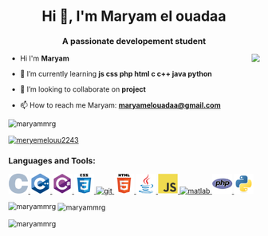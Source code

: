 <h1 align="center">Hi 👋, I'm Maryam el ouadaa</h1>
<h3 align="center">A passionate developement student</h3>
<img align="right" src="[https://giphy.com/gifs/YnS7j9pwnECXLMrI4t](https://hinhnen4k.com/wp-content/uploads/2023/06/hinh-nen-hoc-tap-4-1024x574.jpg)">



- Hi I'm **Maryam**

- 🌱 I’m currently learning **js css php html c c++ java python**

- 👯 I’m looking to collaborate on **project**

- 📫 How to reach me Maryam: **maryamelouadaa@gmail.com**

<p align="left"> <img src="https://img.freepik.com/premium-vector/woman-using-mobile-social-networking_1325-2490.jpg?w=2000" alt="maryammrg" /> </p>
<a href="https://instagram.com/meryemelouu2243" target="blank"><img align="center" src="https://raw.githubusercontent.com/rahuldkjain/github-profile-readme-generator/master/src/images/icons/Social/instagram.svg" alt="meryemelouu2243" height="30" width="40" /></a>
</p>

<h3 align="left">Languages and Tools:</h3>
<p align="left"> <a href="https://www.cprogramming.com/" target="_blank" rel="noreferrer"> <img src="https://raw.githubusercontent.com/devicons/devicon/master/icons/c/c-original.svg" alt="c" width="40" height="40"/> </a> <a href="https://www.w3schools.com/cpp/" target="_blank" rel="noreferrer"> <img src="https://raw.githubusercontent.com/devicons/devicon/master/icons/cplusplus/cplusplus-original.svg" alt="cplusplus" width="40" height="40"/> </a> <a href="https://www.w3schools.com/cs/" target="_blank" rel="noreferrer"> <img src="https://raw.githubusercontent.com/devicons/devicon/master/icons/csharp/csharp-original.svg" alt="csharp" width="40" height="40"/> </a> <a href="https://www.w3schools.com/css/" target="_blank" rel="noreferrer"> <img src="https://raw.githubusercontent.com/devicons/devicon/master/icons/css3/css3-original-wordmark.svg" alt="css3" width="40" height="40"/> </a> <a href="https://git-scm.com/" target="_blank" rel="noreferrer"> <img src="https://www.vectorlogo.zone/logos/git-scm/git-scm-icon.svg" alt="git" width="40" height="40"/> </a> <a href="https://www.w3.org/html/" target="_blank" rel="noreferrer"> <img src="https://raw.githubusercontent.com/devicons/devicon/master/icons/html5/html5-original-wordmark.svg" alt="html5" width="40" height="40"/> </a> <a href="https://www.java.com" target="_blank" rel="noreferrer"> <img src="https://raw.githubusercontent.com/devicons/devicon/master/icons/java/java-original.svg" alt="java" width="40" height="40"/> </a> <a href="https://developer.mozilla.org/en-US/docs/Web/JavaScript" target="_blank" rel="noreferrer"> <img src="https://raw.githubusercontent.com/devicons/devicon/master/icons/javascript/javascript-original.svg" alt="javascript" width="40" height="40"/> </a> <a href="https://www.mathworks.com/" target="_blank" rel="noreferrer"> <img src="https://upload.wikimedia.org/wikipedia/commons/2/21/Matlab_Logo.png" alt="matlab" width="40" height="40"/> </a> <a href="https://www.php.net" target="_blank" rel="noreferrer"> <img src="https://raw.githubusercontent.com/devicons/devicon/master/icons/php/php-original.svg" alt="php" width="40" height="40"/> </a> <a href="https://www.python.org" target="_blank" rel="noreferrer"> <img src="https://raw.githubusercontent.com/devicons/devicon/master/icons/python/python-original.svg" alt="python" width="40" height="40"/> </a> </p>

<p><img align="left" src="https://github-readme-stats.vercel.app/api/top-langs?username=maryammrg&show_icons=true&locale=en&layout=compact" alt="maryammrg" /></p>

<p>&nbsp;<img align="center" src="https://github-readme-stats.vercel.app/api?username=maryammrg&show_icons=true&locale=en" alt="maryammrg" /></p>

<p><img align="center" src="https://github-readme-streak-stats.herokuapp.com/?user=maryammrg&" alt="maryammrg" /></p>
